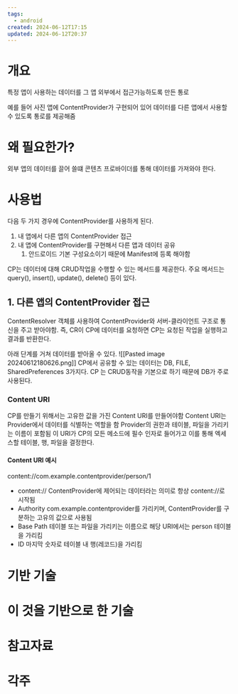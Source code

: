 ```yaml
---
tags:
  - android
created: 2024-06-12T17:15
updated: 2024-06-12T20:37
---
```

# 개요
특정 앱이 사용하는 데이터를 그 앱 외부에서 접근가능하도록 만든 통로

예를 들어 사진 앱에 ContentProvider가 구현되어 있어 데이터를 다른 앱에서 사용할 수 있도록 통로를 제공해줌

# 왜 필요한가?
외부 앱의 데이터를 끌어 쓸떄 콘텐츠 프로바이더를 통해 데이터를 가져와야 한다.

# 사용법
다음 두 가지 경우에 ContentProvider를 사용하게 된다.
1. 내 앱에서 다른 앱의 ContentProvider 접근
2. 내 앱에 ContentProvider를 구현해서 다른 앱과 데이터 공유
	1. 안드로이드 기본 구성요소이기 때문에 Manifest에 등록 해야함

CP는 데이터에 대해 CRUD작업을 수행할 수 있는 메서드를 제공한다. 주요 메서드는 query(), insert(), update(), delete() 등이 있다.
## 1. 다른 앱의 ContentProvider 접근
ContentResolver 객체를 사용하여 ContentProvider와 서버-클라이언트 구조로 통신을 주고 받아야함. 즉, CR이 CP에 데이터를 요청하면 CP는 요청된 작업을 실행하고 결과를 반환한다.

아래 단계를 거쳐 데이터를 받아올 수 있다.
![[Pasted image 20240612180626.png]]
CP에서 공유할 수 있는 데이터는 DB, FILE, SharedPreferences 3가지다. CP 는 CRUD동작을 기본으로 하기 때문에 DB가 주로 사용된다.

### Content URI
CP를 만들기 위해서는 고유한 값을 가진 Content URI를 만들어야함
Content URI는 Provider에서 데이터를 식별하는 역할을 함
Provider의 권한과 테이블, 파일을 가리키는 이름이 포함됨
이 URI가 CP의 모든 메소드에 필수 인자로 들어가고 이를 통해 엑세스할 테이블, 행, 파일을 결정한다.
#### Content URI 예시
 content://com.example.contentprovider/person/1

-  content://
    ContentProvider에 제어되는 데이터라는 의미로 항상 content://로 시작됨  
-  Authority
    com.example.contentprovider를 가리키며, ContentProvider를 구분하는 고유의 값으로 사용됨  
- Base Path
    테이블 또는 파일을 가리키는 이름으로 해당 URI에서는 person 테이블을 가리킴  
- ID
    마지막 숫자로 테이블 내 행(레코드)을 가리킴
# 기반 기술

# 이 것을 기반으로 한 기술

# 참고자료

# 각주